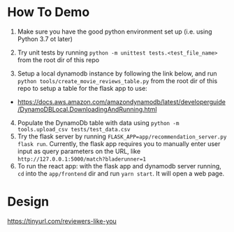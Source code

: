 # How To Demo

1. Make sure you have the good python environment set up (i.e. using Python 3.7 ot later)
2. Try unit tests by running `python -m unittest tests.<test_file_name>` from the root dir of this repo

3. Setup a local dynamodb instance by following the link below, and run `python tools/create_movie_reviews_table.py` from the root dir of this repo to setup a table for the flask app to use:
  * https://docs.aws.amazon.com/amazondynamodb/latest/developerguide/DynamoDBLocal.DownloadingAndRunning.html
4. Populate the DynamoDb table with data using `python -m tools.upload_csv tests/test_data.csv`
5. Try the flask server by running `FLASK_APP=app/recommendation_server.py flask run`. Currently, the flask app requires you to manually enter user input as query parameters on the URL, like `http://127.0.0.1:5000/match?bladerunner=1`
6. To run the react app: with the flask app and dynamodb server running, `cd` into the `app/frontend` dir and run `yarn start`. It will open a web page. 

# Design

https://tinyurl.com/reviewers-like-you
